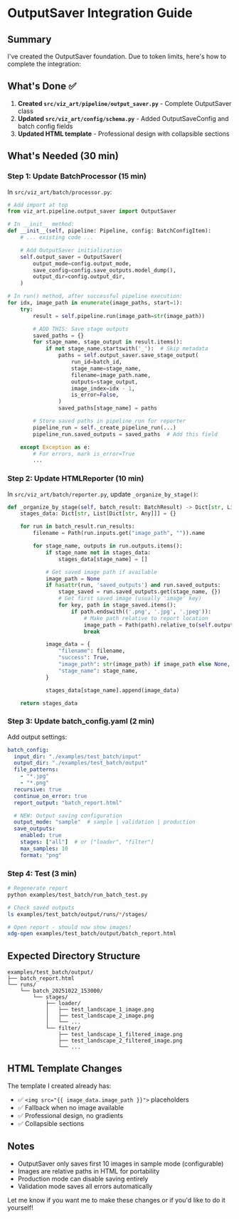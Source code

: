 # OutputSaver Integration Guide

## Summary

I've created the OutputSaver foundation. Due to token limits, here's how to complete the integration:

## What's Done ✅

1. **Created `src/viz_art/pipeline/output_saver.py`** - Complete OutputSaver class
2. **Updated `src/viz_art/config/schema.py`** - Added OutputSaveConfig and batch config fields
3. **Updated HTML template** - Professional design with collapsible sections

## What's Needed (30 min)

### Step 1: Update BatchProcessor (15 min)

In `src/viz_art/batch/processor.py`:

```python
# Add import at top
from viz_art.pipeline.output_saver import OutputSaver

# In __init__ method:
def __init__(self, pipeline: Pipeline, config: BatchConfigItem):
    # ... existing code ...

    # Add OutputSaver initialization
    self.output_saver = OutputSaver(
        output_mode=config.output_mode,
        save_config=config.save_outputs.model_dump(),
        output_dir=config.output_dir,
    )

# In run() method, after successful pipeline execution:
for idx, image_path in enumerate(image_paths, start=1):
    try:
        result = self.pipeline.run(image_path=str(image_path))

        # ADD THIS: Save stage outputs
        saved_paths = {}
        for stage_name, stage_output in result.items():
            if not stage_name.startswith('_'):  # Skip metadata
                paths = self.output_saver.save_stage_output(
                    run_id=batch_id,
                    stage_name=stage_name,
                    filename=image_path.name,
                    outputs=stage_output,
                    image_index=idx - 1,
                    is_error=False,
                )
                saved_paths[stage_name] = paths

        # Store saved paths in pipeline_run for reporter
        pipeline_run = self._create_pipeline_run(...)
        pipeline_run.saved_outputs = saved_paths  # Add this field

    except Exception as e:
        # For errors, mark is_error=True
        ...
```

### Step 2: Update HTMLReporter (10 min)

In `src/viz_art/batch/reporter.py`, update `_organize_by_stage()`:

```python
def _organize_by_stage(self, batch_result: BatchResult) -> Dict[str, List[Dict[str, Any]]]:
    stages_data: Dict[str, List[Dict[str, Any]]] = {}

    for run in batch_result.run_results:
        filename = Path(run.inputs.get("image_path", "")).name

        for stage_name, outputs in run.outputs.items():
            if stage_name not in stages_data:
                stages_data[stage_name] = []

            # Get saved image path if available
            image_path = None
            if hasattr(run, 'saved_outputs') and run.saved_outputs:
                stage_saved = run.saved_outputs.get(stage_name, {})
                # Get first saved image (usually 'image' key)
                for key, path in stage_saved.items():
                    if path.endswith(('.png', '.jpg', '.jpeg')):
                        # Make path relative to report location
                        image_path = Path(path).relative_to(self.output_dir)
                        break

            image_data = {
                "filename": filename,
                "success": True,
                "image_path": str(image_path) if image_path else None,
                "stage_name": stage_name,
            }

            stages_data[stage_name].append(image_data)

    return stages_data
```

### Step 3: Update batch_config.yaml (2 min)

Add output settings:

```yaml
batch_config:
  input_dir: "./examples/test_batch/input"
  output_dir: "./examples/test_batch/output"
  file_patterns:
    - "*.jpg"
    - "*.png"
  recursive: true
  continue_on_error: true
  report_output: "batch_report.html"

  # NEW: Output saving configuration
  output_mode: "sample"  # sample | validation | production
  save_outputs:
    enabled: true
    stages: ["all"]  # or ["loader", "filter"]
    max_samples: 10
    format: "png"
```

### Step 4: Test (3 min)

```bash
# Regenerate report
python examples/test_batch/run_batch_test.py

# Check saved outputs
ls examples/test_batch/output/runs/*/stages/

# Open report - should now show images!
xdg-open examples/test_batch/output/batch_report.html
```

## Expected Directory Structure

```
examples/test_batch/output/
├── batch_report.html
└── runs/
    └── batch_20251022_153000/
        └── stages/
            ├── loader/
            │   ├── test_landscape_1_image.png
            │   ├── test_landscape_2_image.png
            │   └── ...
            └── filter/
                ├── test_landscape_1_filtered_image.png
                ├── test_landscape_2_filtered_image.png
                └── ...
```

## HTML Template Changes

The template I created already has:
- ✅ `<img src="{{ image_data.image_path }}">`  placeholders
- ✅ Fallback when no image available
- ✅ Professional design, no gradients
- ✅ Collapsible sections

## Notes

- OutputSaver only saves first 10 images in sample mode (configurable)
- Images are relative paths in HTML for portability
- Production mode can disable saving entirely
- Validation mode saves all errors automatically

Let me know if you want me to make these changes or if you'd like to do it yourself!
